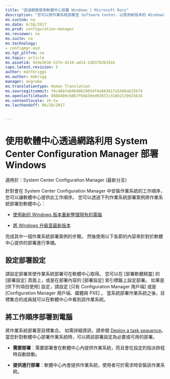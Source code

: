 ```yaml
---
title: "透過網路使用軟體中心部署 Windows | Microsoft Docs"
description: "您可以將作業系統部署至 Software Center，以使用新版本的 Windows 重新整理現有電腦，或將 Windows 升級至最新版本。"
ms.custom: na
ms.date: 6/16/2017
ms.prod: configuration-manager
ms.reviewer: na
ms.suite: na
ms.technology:
- configmgr-osd
ms.tgt_pltfrm: na
ms.topic: article
ms.assetid: 919e3636-53fe-4119-ad14-2d03702b391b
caps.latest.revision: 5
author: mattbriggs
ms.author: mabrigg
manager: angrobe
ms.translationtype: Human Translation
ms.sourcegitcommit: f4c46bfab9b40b29654f4e883817a5508ab25b74
ms.openlocfilehash: 8988409c68b7f69439ed03872c316b2139d25616
ms.contentlocale: zh-tw
ms.lasthandoff: 06/28/2017


---
```

# <a name="use-software-center-to-deploy-windows-over-the-network-with-system-center-configuration-manager"></a>使用軟體中心透過網路利用 System Center Configuration Manager 部署 Windows

適用於：System Center Configuration Manager (最新分支)

針對會在 System Center Configuration Manager 中安裝作業系統的工作順序，您可以讓軟體中心提供此工作順序。 您可以透過下列作業系統部署案例將作業系統部署到軟體中心：

-   [使用新的 Windows 版本重新整理現有的電腦](refresh-an-existing-computer-with-a-new-version-of-windows.md)

-   [將 Windows 升級至最新版本](upgrade-windows-to-the-latest-version.md)

完成其中一個作業系統部署案例的步驟。 然後使用以下各節的內容來針對於軟體中心提供的部署進行準備。

## <a name="configure-deployment-settings"></a>設定部署設定  
請設定部署來使作業系統部署可在軟體中心取得。 您可以在 [部署軟體精靈] 的 [部署設定] 頁面上，或是在部署內容的 [部署設定] 索引標籤上設定部署。 如果是 [供下列項目使用]  設定，請設定 [只有 Configuration Manager 用戶端]  或是 [Configuration Manager 用戶端、媒體與 PXE] 。 當系統部署作業系統之後，目標集合的成員就可以在軟體中心中看到該作業系統。

##  <a name="BKMK_Deploy"></a> 將工作順序部署到電腦  
將作業系統部署至目標集合。 如需詳細資訊，請參閱 [Deploy a task sequence](manage-task-sequences-to-automate-tasks.md#BKMK_DeployTS)。 當您針對軟體中心部署作業系統時，可以將該部署設定為必要或可用的部署。

-   **需要部署**：需要部署會在軟體中心內提供作業系統，而且會在設定的指派排程時自動啟動。

-   **提供進行部署**：軟體中心內會提供作業系統，使用者可於需求時安裝該作業系統。

